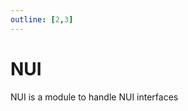 ```yaml
---
outline: [2,3]
---
```


# NUI

NUI is a module to handle NUI interfaces 

<!--@include: ./autodoc/autodoc_client_functions.md-->